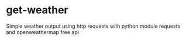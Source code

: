 # get-weather
Simple weather output using http requests with python module requests and openweathermap free api
